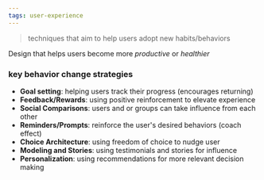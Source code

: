 ```yaml
---
tags: user-experience
---
```


> techniques that aim to help users adopt new habits/behaviors

Design that helps users become more *productive* or *healthier*
### key behavior change strategies
- **Goal setting**: helping users track their progress (encourages returning)
- **Feedback/Rewards**: using positive reinforcement to elevate experience
- **Social Comparisons**: users and or groups can take influence from each other
- **Reminders/Prompts**: reinforce the user's desired behaviors (coach effect)
- **Choice Architecture**: using freedom of choice to nudge user 
- **Modeling and Stories**: using testimonials and stories for influence
- **Personalization**: using recommendations for more relevant decision making
